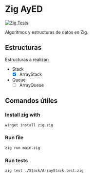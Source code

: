 # Zig AyED

[![Zig Tests](https://github.com/MateoDi9z/ayed-en-zig/actions/workflows/main.yml/badge.svg)](https://github.com/MateoDi9z/ayed-en-zig/actions/workflows/main.yml)

Algoritmos y estructuras de datos en Zig.

## Estructuras

Estructuras a realizar:

- Stack
  - [x] ArrayStack
- Queue
  - [ ] ArrayQueue

## Comandos útiles

### Install zig with

```sh
winget install zig.zig
```

### Run file

```sh
zig run main.zig
```

### Run tests

```sh
zig test ./Stack/ArrayStack.test.zig
```
